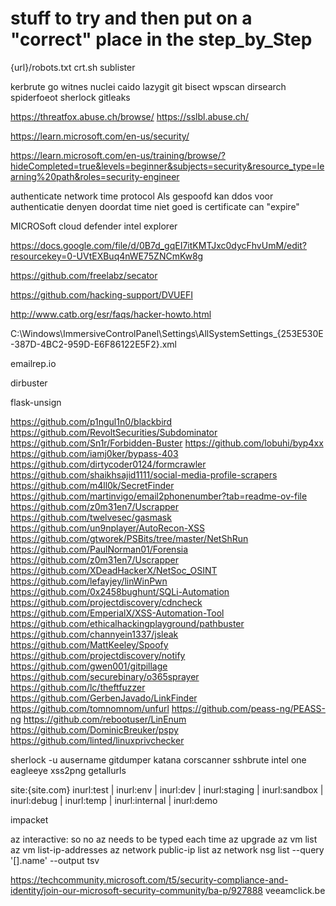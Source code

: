 # stuff to try and then put on a "correct" place in the step_by_Step

{url}/robots.txt
crt.sh
sublister

kerbrute
go witnes
nuclei
caido
lazygit
git bisect
wpscan
dirsearch
spiderfoeot
sherlock
gitleaks

https://threatfox.abuse.ch/browse/
https://sslbl.abuse.ch/

https://learn.microsoft.com/en-us/security/

https://learn.microsoft.com/en-us/training/browse/?hideCompleted=true&levels=beginner&subjects=security&resource_type=learning%20path&roles=security-engineer

authenticate network time protocol
Als gespoofd kan ddos voor authenticatie denyen doordat time niet goed is
certificate can "expire"

MICROSoft cloud defender
intel explorer

https://docs.google.com/file/d/0B7d_gqEI7itKMTJxc0dycFhvUmM/edit?resourcekey=0-UVtEXBuq4nWE75ZNCmKw8g

https://github.com/freelabz/secator

https://github.com/hacking-support/DVUEFI

http://www.catb.org/esr/faqs/hacker-howto.html

C:\Windows\ImmersiveControlPanel\Settings\AllSystemSettings_{253E530E-387D-4BC2-959D-E6F86122E5F2}.xml

emailrep.io

dirbuster

flask-unsign

https://github.com/p1ngul1n0/blackbird
https://github.com/RevoltSecurities/Subdominator
https://github.com/Sn1r/Forbidden-Buster
https://github.com/lobuhi/byp4xx
https://github.com/iamj0ker/bypass-403
https://github.com/dirtycoder0124/formcrawler
https://github.com/shaikhsajid1111/social-media-profile-scrapers
https://github.com/m4ll0k/SecretFinder
https://github.com/martinvigo/email2phonenumber?tab=readme-ov-file
https://github.com/z0m31en7/Uscrapper
https://github.com/twelvesec/gasmask
https://github.com/un9nplayer/AutoRecon-XSS
https://github.com/gtworek/PSBits/tree/master/NetShRun
https://github.com/PaulNorman01/Forensia
https://github.com/z0m31en7/Uscrapper
https://github.com/XDeadHackerX/NetSoc_OSINT
https://github.com/lefayjey/linWinPwn
https://github.com/0x2458bughunt/SQLi-Automation
https://github.com/projectdiscovery/cdncheck
https://github.com/EmperialX/XSS-Automation-Tool
https://github.com/ethicalhackingplayground/pathbuster
https://github.com/channyein1337/jsleak
https://github.com/MattKeeley/Spoofy
https://github.com/projectdiscovery/notify
https://github.com/gwen001/gitpillage
https://github.com/securebinary/o365sprayer
https://github.com/lc/theftfuzzer
https://github.com/GerbenJavado/LinkFinder
https://github.com/tomnomnom/unfurl
https://github.com/peass-ng/PEASS-ng
https://github.com/rebootuser/LinEnum
https://github.com/DominicBreuker/pspy
https://github.com/linted/linuxprivchecker




sherlock -u ausername
gitdumper
katana
corscanner
sshbrute
intel one
eagleeye
xss2png
getallurls

site:{site.com} inurl:test | inurl:env | inurl:dev | inurl:staging | inurl:sandbox | inurl:debug | inurl:temp | inurl:internal | inurl:demo

impacket

az interactive: so no az needs to be typed each time
az upgrade
az vm list
az vm list-ip-addresses
az network public-ip list
az network nsg list --query '[].name' --output tsv

https://techcommunity.microsoft.com/t5/security-compliance-and-identity/join-our-microsoft-security-community/ba-p/927888
veeamclick.be
